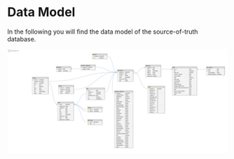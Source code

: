 # Data Model

In the following you will find the data model of the source-of-truth database.

![Data Model](data-model.jpg)